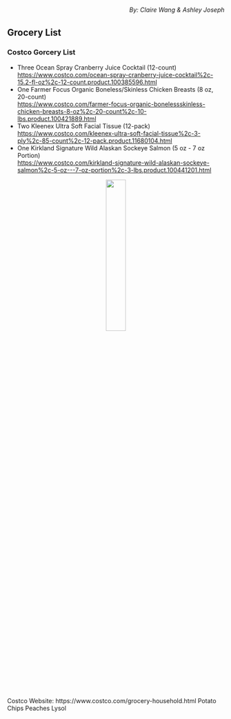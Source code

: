 ###### <p align="right">  By: Claire Wang & Ashley Joseph</p>

## **Grocery List** 

### **Costco Gorcery List**

- Three Ocean Spray Cranberry Juice Cocktail (12-count) <br> https://www.costco.com/ocean-spray-cranberry-juice-cocktail%2c-15.2-fl-oz%2c-12-count.product.100385596.html
- One Farmer Focus Organic Boneless/Skinless Chicken Breasts (8 oz, 20-count) <br> https://www.costco.com/farmer-focus-organic-bonelessskinless-chicken-breasts-8-oz%2c-20-count%2c-10-lbs.product.100421889.html 
- Two Kleenex Ultra Soft Facial Tissue (12-pack) <br> https://www.costco.com/kleenex-ultra-soft-facial-tissue%2c-3-ply%2c-85-count%2c-12-pack.product.11680104.html 
- One Kirkland Signature Wild Alaskan Sockeye Salmon (5 oz - 7 oz Portion) <br> https://www.costco.com/kirkland-signature-wild-alaskan-sockeye-salmon%2c-5-oz---7-oz-portion%2c-3-lbs.product.100441201.html
<p align="center">
<img width="30%" height="30%" src="https://github.com/clairenjit369/Grocery_List/blob/grocery_list_draft/omar-abascal-9Um7Huux0as-unsplash.jpg">
</p>

<br>
Costco Website: https://www.costco.com/grocery-household.html
Potato Chips
Peaches 
Lysol
